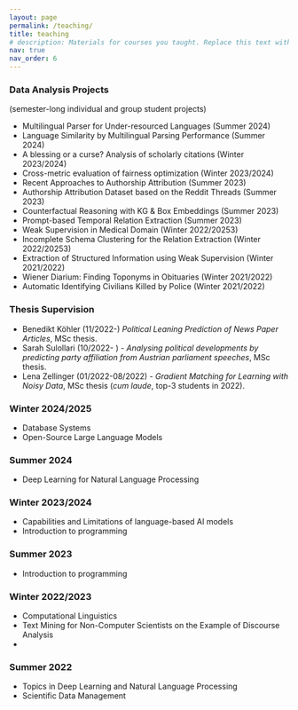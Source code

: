 ```yaml
---
layout: page
permalink: /teaching/
title: teaching
# description: Materials for courses you taught. Replace this text with your description.
nav: true
nav_order: 6
---
```


### Data Analysis Projects
(semester-long individual and group student projects)
- Multilingual Parser for Under-resourced Languages (Summer 2024)
- Language Similarity by Multilingual Parsing Performance (Summer 2024)
- A blessing or a curse? Analysis of scholarly citations (Winter 2023/2024)
- Cross-metric evaluation of fairness optimization (Winter 2023/2024)
- Recent Approaches to Authorship Attribution (Summer 2023)
- Authorship Attribution Dataset based on the Reddit Threads (Summer 2023)
- Counterfactual Reasoning with KG & Box Embeddings (Summer 2023)
- Prompt-based Temporal Relation Extraction (Summer 2023)
- Weak Supervision in Medical Domain (Winter 2022/20253)
- Incomplete Schema Clustering for the Relation Extraction (Winter 2022/20253)
- Extraction of Structured Information using Weak Supervision (Winter 2021/2022)
- Wiener Diarium: Finding Toponyms in Obituaries (Winter 2021/2022)
- Automatic Identifying Civilians Killed by Police (Winter 2021/2022)

### Thesis Supervision
- Benedikt Köhler (11/2022-) _Political Leaning Prediction of News Paper Articles_, MSc thesis.
- Sarah Sulollari (10/2022- ) - _Analysing political developments by predicting party affiliation from Austrian parliament speeches_, MSc thesis.
- Lena Zellinger (01/2022-08/2022) - _Gradient Matching for Learning with Noisy Data_, MSc thesis (_cum laude_, top-3 students in 2022).


### Winter 2024/2025
- Database Systems
- Open-Source Large Language Models

### Summer 2024
- Deep Learning for Natural Language Processing

### Winter 2023/2024
- Capabilities and Limitations of language-based AI models
- Introduction to programming 

### Summer 2023
- Introduction to programming

### Winter 2022/2023
- Computational Linguistics
- Text Mining for Non-Computer Scientists on the Example of Discourse Analysis
- 
### Summer 2022
- Topics in Deep Learning and Natural Language Processing 
- Scientific Data Management




